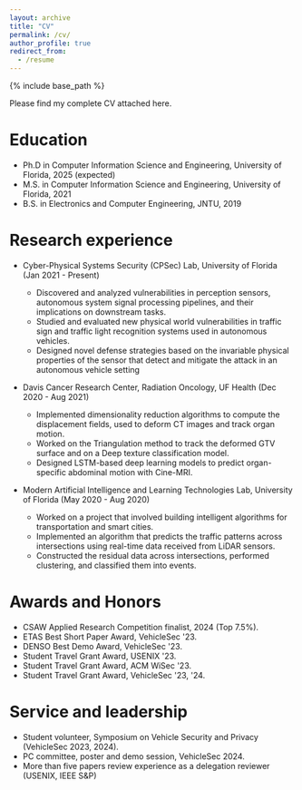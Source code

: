 ```yaml
---
layout: archive
title: "CV"
permalink: /cv/
author_profile: true
redirect_from:
  - /resume
---
```


{% include base_path %}

Please find my complete CV attached here.


Education
======
* Ph.D in Computer Information Science and Engineering, University of Florida, 2025 (expected)
* M.S. in Computer Information Science and Engineering, University of Florida, 2021
* B.S. in Electronics and Computer Engineering, JNTU, 2019

Research experience
======
* Cyber-Physical Systems Security (CPSec) Lab, University of Florida (Jan 2021 - Present)
  * Discovered and analyzed vulnerabilities in perception sensors, autonomous system signal processing pipelines, and their implications on downstream tasks.
  * Studied and evaluated new physical world vulnerabilities in traffic sign and traffic light recognition systems used in autonomous vehicles.
  * Designed novel defense strategies based on the invariable physical properties of the sensor that detect and mitigate the attack in an autonomous vehicle setting

* Davis Cancer Research Center, Radiation Oncology, UF Health (Dec 2020 - Aug 2021)
  * Implemented dimensionality reduction algorithms to compute the displacement fields, used to deform CT images and track organ motion.
  * Worked on the Triangulation method to track the deformed GTV surface and on a Deep texture classification model.
  * Designed LSTM-based deep learning models to predict organ-specific abdominal motion with Cine-MRI.

* Modern Artificial Intelligence and Learning Technologies Lab, University of Florida (May 2020 - Aug 2020)
  * Worked on a project that involved building intelligent algorithms for transportation and smart cities.
  * Implemented an algorithm that predicts the traffic patterns across intersections using real-time data received from LiDAR sensors.
  * Constructed the residual data across intersections, performed clustering, and classified them into events.

Awards and Honors
======
* CSAW Applied Research Competition finalist, 2024 (Top 7.5%).
* ETAS Best Short Paper Award, VehicleSec '23.
* DENSO Best Demo Award, VehicleSec '23.
* Student Travel Grant Award, USENIX '23.
* Student Travel Grant Award, ACM WiSec '23.
* Student Travel Grant Award, VehicleSec '23, '24.
  
Service and leadership
======
* Student volunteer, Symposium on Vehicle Security and Privacy (VehicleSec 2023, 2024).
* PC committee, poster and demo session, VehicleSec 2024.
* More than five papers review experience as a delegation reviewer (USENIX, IEEE S&P)
